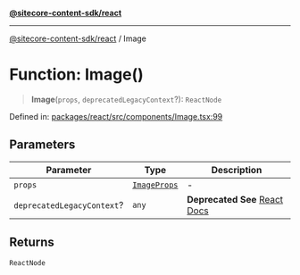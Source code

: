 [**@sitecore-content-sdk/react**](../README.md)

***

[@sitecore-content-sdk/react](../README.md) / Image

# Function: Image()

> **Image**(`props`, `deprecatedLegacyContext`?): `ReactNode`

Defined in: [packages/react/src/components/Image.tsx:99](https://github.com/Sitecore/xmc-jss-dev/blob/ecfb4b66ff16c45f596cda74396c27d7d39de5a5/packages/react/src/components/Image.tsx#L99)

## Parameters

| Parameter | Type | Description |
| ------ | ------ | ------ |
| `props` | [`ImageProps`](../interfaces/ImageProps.md) | - |
| `deprecatedLegacyContext`? | `any` | **Deprecated** **See** [React Docs](https://legacy.reactjs.org/docs/legacy-context.html#referencing-context-in-lifecycle-methods) |

## Returns

`ReactNode`
